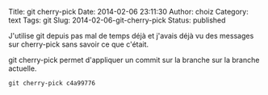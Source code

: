 Title: git cherry-pick
Date: 2014-02-06 23:11:30
Author: choiz
Category: text
Tags: git
Slug: 2014-02-06-git-cherry-pick
Status: published

J'utilise git depuis pas mal de temps déjà et j'avais déjà vu des
messages sur cherry-pick sans savoir ce que c'était.

git cherry-pick permet d'appliquer un commit sur la branche sur la
branche actuelle.

    git cherry-pick c4a99776
